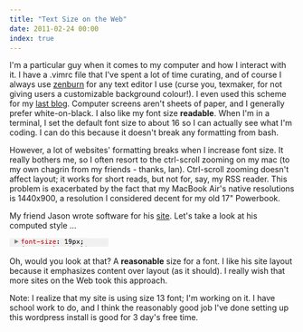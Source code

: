 ```yaml
---
title: "Text Size on the Web"
date: 2011-02-24 00:00
index: true
---
```


I'm a particular guy when it comes to my computer and how I interact with it. I have a .vimrc file that I've spent a lot of time curating, and of course I always use [zenburn](http://slinky.imukuppi.org/zenburnpage/) for any text editor I use (curse you, texmaker, for not giving users a customizable background colour!). I even used this scheme for my [last blog](http://atteroignorantiam.blogspot.com). Computer screens aren't sheets of paper, and I generally prefer white-on-black. I also like my font size **readable**. When I'm in a terminal, I set the default font size to about 16 so I can actually see what I'm coding. I can do this because it doesn't break any formatting from bash.

However, a lot of websites' formatting breaks when I increase font size. It really bothers me, so I often resort to the ctrl-scroll zooming on my mac (to my own chagrin from my friends - thanks, Ian). Ctrl-scroll zooming doesn't affect layout; it works for short reads, but not for, say, my RSS reader. This problem is&nbsp;exacerbated&nbsp;by the fact that my MacBook Air's native resolutions is 1440x900, a resolution I considered decent for my old 17" Powerbook.

My friend Jason wrote software for his [site](http://nearthespeedoflight.com/). Let's take a look at his computed style ...

 ![](/img/import/blog/2011/02/text-size-on-the-web/6A2FC90AA80E42C78621247D8FBDDD7C.png)

Oh, would you look at that? A **reasonable** size for a font. I like&nbsp;his site layout because it emphasizes content over layout (as it should). I really wish that more sites on the Web took this approach.

Note: I realize that my site is using size 13 font; I'm working on it. I have school work to do, and I think the reasonably good job I've done setting up this wordpress install is good for 3 day's free time.

<!-- more -->
